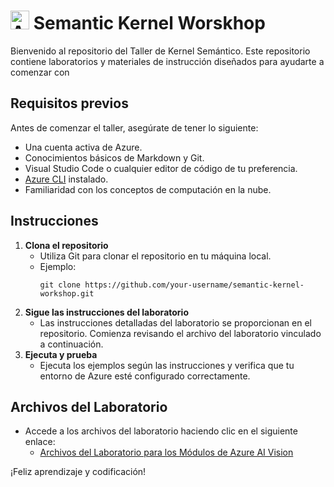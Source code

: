 # <img src=".instructions/media/semantic_kernel.jpg" alt="Azure Logo" style="width:30px;height:30px;"/> Semantic Kernel Worskhop

Bienvenido al repositorio del Taller de Kernel Semántico. Este repositorio contiene laboratorios y materiales de instrucción diseñados para ayudarte a comenzar con 

## Requisitos previos

Antes de comenzar el taller, asegúrate de tener lo siguiente:
- Una cuenta activa de Azure.
- Conocimientos básicos de Markdown y Git.
- Visual Studio Code o cualquier editor de código de tu preferencia.
- [Azure CLI](https://docs.microsoft.com/en-us/cli/azure/install-azure-cli) instalado.
- Familiaridad con los conceptos de computación en la nube.

## Instrucciones

1. **Clona el repositorio**
    - Utiliza Git para clonar el repositorio en tu máquina local.
    - Ejemplo:
      ```
      git clone https://github.com/your-username/semantic-kernel-workshop.git
      ```
2. **Sigue las instrucciones del laboratorio**
    - Las instrucciones detalladas del laboratorio se proporcionan en el repositorio. Comienza revisando el archivo del laboratorio vinculado a continuación.
3. **Ejecuta y prueba**
    - Ejecuta los ejemplos según las instrucciones y verifica que tu entorno de Azure esté configurado correctamente.

## Archivos del Laboratorio

- Accede a los archivos del laboratorio haciendo clic en el siguiente enlace:
  - [Archivos del Laboratorio para los Módulos de Azure AI Vision](/c:/Users/pablocastao/OneDrive%20-%20Microsoft/Work/Clients/bccr/semantic-kernel-workshop/README.md)

¡Feliz aprendizaje y codificación!
